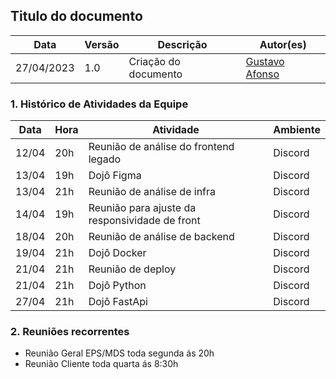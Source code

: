 ## Titulo do documento

| Data       | Versão | Descrição            | Autor(es)                                |
| ---------- | ------ | -------------------- | ---------------------------------------- |
| 27/04/2023 | 1.0    | Criação do documento | [Gustavo Afonso](https://github.com/GustavoAPS) |

### 1. Histórico de Atividades da Equipe


| Data | Hora | Atividade | Ambiente |
|------|------|-----------|----------|
| 12/04 | 20h | Reunião de análise do frontend legado | Discord |
| 13/04 | 19h | Dojô Figma | Discord |
| 13/04 | 21h | Reunião de análise de infra | Discord |
| 14/04 | 19h | Reunião para ajuste da responsividade de front | Discord |
| 18/04 | 20h | Reunião de análise de backend | Discord |
| 19/04 | 21h | Dojô Docker | Discord |
| 21/04 | 21h | Reunião de deploy | Discord |
| 21/04 | 21h | Dojô Python | Discord |
| 27/04 | 21h | Dojô FastApi | Discord |

### 2. Reuniões recorrentes

- Reunião Geral EPS/MDS toda segunda ás 20h	
- Reunião Cliente toda quarta ás 8:30h